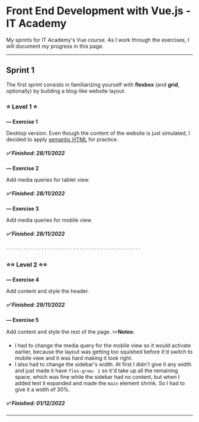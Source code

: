 # Front End Development with Vue.js - IT Academy

My sprints for IT Academy's Vue course. As I work through the exercises, I will document my progress in this page.

---

## **Sprint 1**

The first sprint consists in familiarizing yourself with **flexbox** (and **grid**, optionally) by building a blog-like website layout.

### ⭐ **Level 1** ⭐

**— Exercise 1**

Desktop version. Even though the content of the website is just simulated, I decided to apply [semantic HTML](https://css-tricks.com/how-to-section-your-html/) for practice.

##### ✅ Finished: 28/11/2022

**— Exercise 2**

Add media queries for tablet view.

##### ✅ Finished: 28/11/2022

**— Exercise 3**

Add media queries for mobile view.

##### ✅ Finished: 28/11/2022

· · · · · · · · · · · · · · · · · · · · · · · · · · · · · · · · · · · · · · · · · · · · · ·

### ⭐⭐ **Level 2** ⭐⭐

**— Exercise 4**

Add content and style the header.

##### ✅ Finished: 29/11/2022

**— Exercise 5**

Add content and style the rest of the page.
✏️**Notes:**

- I had to change the media query for the mobile view so it would activate earlier, because the layout was getting too squished before it'd switch to mobile view and it was hard making it look right.
- I also had to change the sidebar's width. At first I didn't give it any width and just made it have `flex-grow: 1` so it'd take up all the remaining space, which was fine while the sidebar had no content, but when I added text it expanded and made the `main` element shrink. So I had to give it a width of 30%.

##### ✅ Finished: 01/12/2022

---
